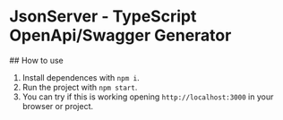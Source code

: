 # JsonServer - TypeScript OpenApi/Swagger Generator

## How to use

1. Install dependences with `npm i`.
2. Run the project with `npm start`.
3. You can try if this is working opening `http://localhost:3000` in your browser or project.
